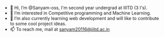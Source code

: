 - 👋 Hi, I’m @Sanyam-oss, I'm second year undergrad at IIITD (3 I's).
- 👀 I’m interested in Competitive programming and Machine Learning.
- 🌱 I’m also currently learning web development and will like to contribute to some cool project ideas.
- 📫 To reach me, mail at sanyam20116@iiitd.ac.in

<!---
Sanyam-oss/Sanyam-oss is a ✨ special ✨ repository because its `README.md` (this file) appears on your GitHub profile.
You can click the Preview link to take a look at your changes.
--->

